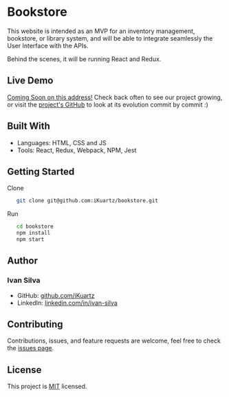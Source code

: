 # Bookstore

This website is intended as an MVP for an inventory management, bookstore, or library system, 
and will be able to integrate seamlessly the User Interface with the APIs.

Behind the scenes, it will be running React and Redux.

<!-- ![screenshot](src/images/bookstore.png) -->

## Live Demo

[Coming Soon on this address!](https://bookstore-react-redux-microverse.app) Check back often to see our project growing, or
visit the [project's GitHub](https://github.com/iKuartz/bookstore) to look at its evolution commit by commit :)

## Built With

- Languages: HTML, CSS and JS
- Tools: React, Redux, Webpack, NPM, Jest

## Getting Started

Clone

```sh
   git clone git@github.com:iKuartz/bookstore.git
```

Run

```sh
   cd bookstore
   npm install
   npm start
```
## Author
### Ivan Silva

- GitHub: [github.com/iKuartz](https://github.com/iKuartz)
- LinkedIn: [linkedin.com/in/ivan-silva](https://www.linkedin.com/in/ivan-silva-a47058b3/)
## Contributing

Contributions, issues, and feature requests are welcome, feel free to check the [issues page](../../issues/).

## License

This project is [MIT](LICENSE) licensed.